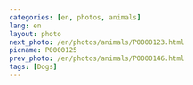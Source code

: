 ```yaml
---
categories: [en, photos, animals]
lang: en
layout: photo
next_photo: /en/photos/animals/P0000123.html
picname: P0000125
prev_photo: /en/photos/animals/P0000146.html
tags: [Dogs]
---
```

